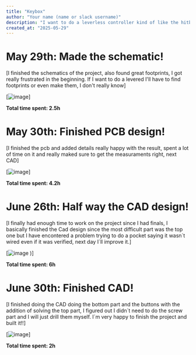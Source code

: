 ```yaml
---
title: "Keybox"
author: "Your name (name or slack username)"
description: "I want to do a leverless controller kind of like the hitbox!"
created_at: "2025-05-29"
---
```


# May 29th: Made the schematic!

[I finished the schematics of the project, also found great footprints, I got really frustrated in the beginning. If I want to do a levered I'll have to find footprints or even make them, I don't really know]

[![image](https://github.com/user-attachments/assets/606cc487-727c-48d8-ab47-bc1feda98550)]

**Total time spent: 2.5h**

# May 30th: Finished PCB design!

[I finished the pcb and added details really happy with the result, spent a lot of time on it and really maked sure to get the measuraments right, next CAD]

[![image](https://github.com/user-attachments/assets/6a86f809-76d4-43f2-b515-ff537184e691)]

**Total time spent: 4.2h**

# June 26th: Half way the CAD design!

[I finally had enough time to work on the project since I had finals, I basically finished the Cad design since the most difficult part was the top one but I have encontered a problem trying to do a pocket saying it wasn´t wired even if it was verified, next day I´ll improve it.]

[![image](https://github.com/user-attachments/assets/0f04d041-3f63-4aa8-8fcf-f67c85c0619b)
)]

**Total time spent: 6h**

# June 30th: Finished CAD!

[I finished doing the CAD doing the bottom part and the buttons with the addition of solving the top part, I figured out I didn´t need to do the screw part and I will just drill them myself. I´m very happy to finish the project and built it!!]

[![image](https://github.com/user-attachments/assets/fb74ddd7-e115-4573-b58f-7cf731f92315)]

**Total time spent: 2h**
